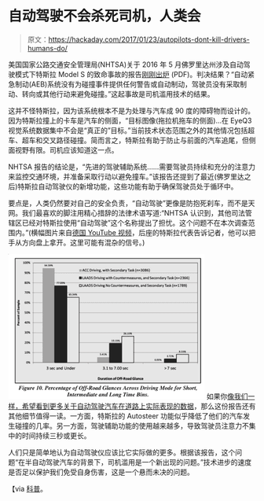 # 自动驾驶不会杀死司机，人类会

> 原文：<https://hackaday.com/2017/01/23/autopilots-dont-kill-drivers-humans-do/>

美国国家公路交通安全管理局(NHTSA)关于 2016 年 5 月佛罗里达州涉及自动驾驶模式下特斯拉 Model S 的致命事故的报告[刚刚出炉](https://static.nhtsa.gov/odi/inv/2016/INCLA-PE16007-7876.PDF) (PDF)。判决结果？“自动紧急制动(AEB)系统没有为碰撞事件提供任何警告或自动制动，驾驶员没有采取制动、转向或其他行动来避免碰撞。”这起事故是司机滥用技术的结果。

这并不怪特斯拉，因为该系统根本不是为处理与汽车成 90 度的障碍物而设计的。因为特斯拉撞上的卡车是汽车的侧面，“目标图像(拖拉机拖车的侧面)…在 EyeQ3 视觉系统数据集中不会是“真正的”目标。”当前技术状态范围之外的其他情况包括超车、超车和交叉路径碰撞。简而言之，特斯拉有助于防止与前面的汽车追尾，但侧面视野有限。司机应该知道这一点。

NHTSA 报告的结论是，“先进的驾驶辅助系统……需要驾驶员持续和充分的注意力来监控交通环境，并准备采取行动以避免撞车。”该报告还提到了最近(佛罗里达之后)特斯拉自动驾驶仪的新增功能，这些功能有助于确保驾驶员处于循环中。

要点是，人类仍然要对自己的安全负责，“自动驾驶”更像是防抱死刹车，而不是天网。我们最喜欢的脚注用精心措辞的法律术语写道:“NHTSA 认识到，其他司法管辖区已经对特斯拉使用“自动驾驶”这个名称提出了担忧。这个问题不在本次调查范围内。”(横幅图片来自[德国 YouTube 视频](https://www.youtube.com/watch?v=uX4ykJV7zmw)，后座的特斯拉代表告诉记者，他可以把手从方向盘上拿开。这里可能有混杂的信号。)

[![cropped_shot_2017-01-23-181745](img/3360b4cf25f2b7d640d63b6c461927ad.png)](https://hackaday.com/wp-content/uploads/2017/01/cropped_shot_2017-01-23-181745.png) 如果你[像我们一样，希望看到更多关于自动驾驶汽车在道路上实际表现的数据](http://hackaday.com/2016/12/05/self-driving-cars-are-not-yet-safe/)，那么这份报告还有其他细节值得一读。一方面，特斯拉的 Autosteer 功能似乎降低了他们的汽车发生碰撞的几率。另一方面，驾驶辅助功能的使用越来越多，导致驾驶员注意力不集中的时间持续三秒或更长。

人们只是简单地认为自动驾驶仪应该比它实际做的更多。根据该报告，这个问题“在半自动驾驶汽车的背景下，司机滥用是一个新出现的问题。”技术进步的速度是否足以保护我们免受自身伤害，这是一个悬而未决的问题。

【via [科普](http://www.popsci.com/department-transportation-finds-no-defect-responsible-for-fatal-tesla-crash)。